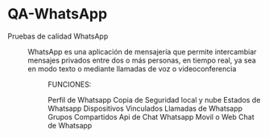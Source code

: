 # QA-WhatsApp
Pruebas de calidad WhatsApp 
<dir>
WhatsApp es una aplicación de mensajería que permite intercambiar mensajes privados entre dos o más personas, en tiempo real, ya sea en modo texto o mediante llamadas de voz o videoconferencia
<dir>
FUNCIONES:

Perfil de Whatsapp
Copia de Seguridad local y nube
Estados de Whatsapp
Dispositivos Vinculados
Llamadas de Whatsapp
Grupos Compartidos
Api de Chat Whatsapp Movil o Web
Chat de Whatsapp
 
 
